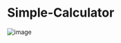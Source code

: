 # Simple-Calculator


![image](https://user-images.githubusercontent.com/16202265/172622821-ec1e1601-552a-441b-b467-c7d391c374dc.png)
